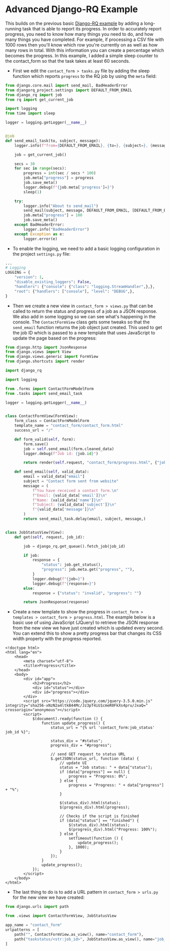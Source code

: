 # Advanced Django-RQ Example

This builds on the previous basic [Django-RQ example](https://github.com/stuartmaxwell/django-django_rq-example) by adding a long-running task that is able to report its progress. In order to accurately report progress, you need to know how many things you need to do, and how many things you have completed. For example, if processing a CSV file with 1000 rows then you'll know which row you're currently on as well as how many rows in total. With this information you can create a percentage which becomes the progress. In this example, I added a simple sleep counter to the contact_form so that the task takes at least 60 seconds.

- First we edit the `contact_form > tasks.py` file by adding the sleep function which reports `progress` to the RQ job by using the `meta` field:

```python
from django.core.mail import send_mail, BadHeaderError
from djangorq_project.settings import DEFAULT_FROM_EMAIL
from django_rq import job
from rq import get_current_job

import logging
from time import sleep

logger = logging.getLogger(__name__)


@job
def send_email_task(to, subject, message):
    logger.info(f"from={DEFAULT_FROM_EMAIL}, {to=}, {subject=}, {message=}")

    job = get_current_job()

    secs = 30
    for sec in range(secs):
        progress = int(sec / secs * 100)
        job.meta["progress"] = progress
        job.save_meta()
        logger.debug(f"{job.meta['progress']=}")
        sleep(1)

    try:
        logger.info("About to send_mail")
        send_mail(subject, message, DEFAULT_FROM_EMAIL, [DEFAULT_FROM_EMAIL])
        job.meta["progress"] = 100
        job.save_meta()
    except BadHeaderError:
        logger.info("BadHeaderError")
    except Exception as e:
        logger.error(e)
```

- To enable the logging, we need to add a basic logging configuration in the project `settings.py` file:

```python
...
# Logging
LOGGING = {
    "version": 1,
    "disable_existing_loggers": False,
    "handlers": {"console": {"class": "logging.StreamHandler",},},
    "root": {"handlers": ["console"], "level": "DEBUG",},
}
```

- Then we create a new view in `contact_form > views.py` that can be called to return the status and progress of a job as a JSON response. We also add in some logging so we can see what's happening in the console. The `ContactFormView` class gets some tweaks so that the `send_email` function returns the job object just created. This used to get the job ID which is passed to a new template that uses JavaScript to update the page based on the progress:

```python
from django.http import JsonResponse
from django.views import View
from django.views.generic import FormView
from django.shortcuts import render

import django_rq

import logging

from .forms import ContactFormModelForm
from .tasks import send_email_task

logger = logging.getLogger(__name__)


class ContactFormView(FormView):
    form_class = ContactFormModelForm
    template_name = "contact_form/contact_form.html"
    success_url = "/"

    def form_valid(self, form):
        form.save()
        job = self.send_email(form.cleaned_data)
        logger.debug(f"Job id: {job.id}")

        return render(self.request, "contact_form/progress.html", {"job_id": job.id},)

    def send_email(self, valid_data):
        email = valid_data["email"]
        subject = "Contact form sent from website"
        message = (
            f"You have received a contact form.\n"
            f"Email: {valid_data['email']}\n"
            f"Name: {valid_data['name']}\n"
            f"Subject: {valid_data['subject']}\n"
            f"{valid_data['message']}\n"
        )
        return send_email_task.delay(email, subject, message,)


class JobStatusView(View):
    def get(self, request, job_id):

        job = django_rq.get_queue().fetch_job(job_id)

        if job:
            response = {
                "status": job.get_status(),
                "progress": job.meta.get("progress", ""),
            }
            logger.debug(f"{job=}")
            logger.debug(f"{response=}")
        else:
            response = {"status": "invalid", "progress": ""}

        return JsonResponse(response)
```

- Create a new template to show the progress in `contact_form > templates > contact_form > progress.html`. The example below is a basic use of using JavaScript (JQuery) to retrieve the JSON response from the new view we have just created which is updated every second. You can extend this to show a pretty progress bar that changes its CSS width property with the progress reported.

```django
<!doctype html>
<html lang="en">
    <head>
        <meta charset="utf-8">
        <title>Progress</title>
    </head>
    <body>
        <div id="app">
            <h2>Progress</h2>
            <div id="status"></div>
            <div id="progress"></div>
        </div>
        <script src="https://code.jquery.com/jquery-3.5.0.min.js" integrity="sha256-xNzN2a4ltkB44Mc/Jz3pT4iU1cmeR0FkXs4pru/JxaQ=" crossorigin="anonymous"></script>
        <script>
            $(document).ready(function () {
                function update_progress() {
                    status_url = "{% url 'contact_form:job_status' job_id %}";

                    status_div = "#status";
                    progress_div = "#progress";

                    // send GET request to status URL
                    $.getJSON(status_url, function (data) {
                        // update UI
                        status = "Job status: " + data["status"];
                        if (data["progress"] == null) {
                            progress = "Progress: 0%";
                        } else {
                            progress = "Progress: " + data["progress"] + "%";
                        }

                        $(status_div).html(status);
                        $(progress_div).html(progress);

                        // Checks if the script is finished
                        if (data["status"] == "finished") {
                            $(status_div).html(status);
                            $(progress_div).html("Progress: 100%");
                        } else {
                            setTimeout(function () {
                                update_progress();
                            }, 1000);
                        }
                    });
                }
                update_progress();
            });
        </script>
    </body>
</html>
```

- The last thing to do is to add a URL pattern in `contact_form > urls.py` for the new view we have created:

```python
from django.urls import path

from .views import ContactFormView, JobStatusView

app_name = "contact_form"
urlpatterns = [
    path("", ContactFormView.as_view(), name="contact_form"),
    path("taskstatus/<str:job_id>", JobStatusView.as_view(), name="job_status"),
]
```
